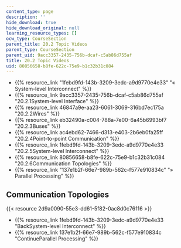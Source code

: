 ```yaml
---
content_type: page
description: ''
hide_download: true
hide_download_original: null
learning_resource_types: []
ocw_type: CourseSection
parent_title: 20.2 Topic Videos
parent_type: CourseSection
parent_uid: 9acc3357-2435-756b-dcaf-c5ab86d755af
title: 20.2 Topic Videos
uid: 80856658-b8fe-622c-75e9-b1c32b31c084
---
```


*   {{% resource_link "1febd9fd-143b-3209-3edc-a9d9770e4e33" "« System-level Interconnect" %}}
*   {{% resource_link 9acc3357-2435-756b-dcaf-c5ab86d755af "20.2.1System-level Interface" %}}
*   {{% resource_link 46847a9e-aa23-6061-3069-316bd7ec175a "20.2.2Wires" %}}
*   {{% resource_link eb32490a-c004-788a-7e00-6a45b6993bf7 "20.2.3Buses" %}}
*   {{% resource_link ac4ebd62-7466-d313-e403-2b6eb0fa25ff "20.2.4Point-to-point Communication" %}}
*   {{% resource_link 1febd9fd-143b-3209-3edc-a9d9770e4e33 "20.2.5System-level Interconnect" %}}
*   {{% resource_link 80856658-b8fe-622c-75e9-b1c32b31c084 "20.2.6Communication Topologies" %}}
*   {{% resource_link "137e1b2f-66e7-989b-562c-f577e910834c" "» Parallel Processing" %}}

Communication Topologies
------------------------

{{< resource 2d9a0090-55e3-dd61-5f82-0ac8d0c76116 >}}

*   {{% resource_link 1febd9fd-143b-3209-3edc-a9d9770e4e33 "BackSystem-level Interconnect" %}}
*   {{% resource_link 137e1b2f-66e7-989b-562c-f577e910834c "ContinueParallel Processing" %}}